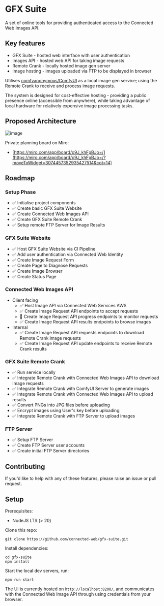 # GFX Suite

A set of online tools for providing authenticated access to the Connected Web Images API.

## Key features

- GFX Suite - hosted web interface with user authentication
- Images API - hosted web API for taking image requests
- Remote Crank - locally hosted image gen server
- Image hosting - images uploaded via FTP to be displayed in browser

Utilises [comfyanonymous/ComfyUI](https://github.com/comfyanonymous/ComfyUI) as a local image gen service; using the Remote Crank to receive and process image requests.

The system is designed for cost-effective hosting - providing a public presence online (accessible from anywhere), while taking advantage of local hardware for relatively expensive image processing tasks.

## Proposed Architecture

![image](https://github.com/connected-web/gfx-suite/assets/6341696/092f0835-6a19-4188-8dbb-698abcf9e2a0)

Private planning board on Miro:
- [https://miro.com/app/board/o9J_khFpBJo=/](https://miro.com/app/board/o9J_khFpBJo=/?moveToWidget=3074457352935427514&cot=14)

## Roadmap

### Setup Phase

- ✅ Initialise project components
- ✅ Create basic GFX Suite Website
- ✅ Create Connected Web Images API
- ✅ Create GFX Suite Remote Crank
- ✅ Setup remote FTP Server for Image Results

### GFX Suite Website

- ✅ Host GFX Suite Website via CI Pipeline
- ✅ Add user authentication via Connected Web Identity
- ✅ Create Image Request Form
- ✅ Create Page to Diagnose Requests
- ✅ Create Image Browser
- ✅ Create Status Page

### Connected Web Images API

- Client facing
  - ✅ Host Image API via Connected Web Services AWS
  - ✅ Create Image Request API endpoints to accept requests
  - 🚧 Create Image Request API progress endpoints to monitor requests
  - ✅ Create Image Request API results endpoints to browse images
- Internal
  - ✅ Create Image Request API requests endpoints to download Remote Crank image requests
  - ✅ Create Image Request API update endpoints to receive Remote Crank results

### GFX Suite Remote Crank

- ✅ Run service locally 
- ✅ Integrate Remote Crank with Connected Web Images API to download image requests
- ✅ Integrate Remote Crank with ComfyUI Server to generate images
- ✅ Integrate Remote Crank with Connected Web Images API to upload results
- ✅ Convert PNGs into JPG files before uploading
- ✅ Encrypt images using User's key before uploading
- ✅ Integrate Remote Crank with FTP Server to upload images

### FTP Server

- ✅ Setup FTP Server
- ✅ Create FTP Server user accounts
- ✅ Create initial FTP Server directories

## Contributing

If you'd like to help with any of these features, please raise an issue or pull request.

## Setup

Prerequisites:

- NodeJS LTS (> 20)

Clone this repo:

```
git clone https://github.com/connected-web/gfx-suite.git
```

Install dependencies:

```
cd gfx-suite
npm install
```
Start the local dev servers, run:

```
npm run start
```

The UI is currently hosted on `http://localhost:8200/`, and communicates with the Connected Web Image API through using credentials from your browser.
